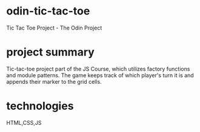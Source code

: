# odin-tic-tac-toe

Tic Tac Toe Project - The Odin Project

# project summary 

Tic-tac-toe project part of the JS Course, which utilizes factory functions and module patterns. The game keeps track of which player's turn it is and appends their marker to the grid cells. 

# technologies 

HTML,CSS,JS